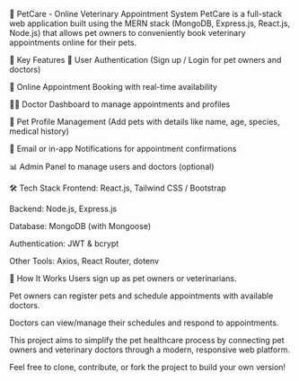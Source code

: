 🐾 PetCare - Online Veterinary Appointment System
PetCare is a full-stack web application built using the MERN stack (MongoDB, Express.js, React.js, Node.js) that allows pet owners to conveniently book veterinary appointments online for their pets.

🌟 Key Features
🔐 User Authentication (Sign up / Login for pet owners and doctors)

📅 Online Appointment Booking with real-time availability

👨‍⚕️ Doctor Dashboard to manage appointments and profiles

🐶 Pet Profile Management (Add pets with details like name, age, species, medical history)

🔔 Email or in-app Notifications for appointment confirmations

📊 Admin Panel to manage users and doctors (optional)

🛠️ Tech Stack
Frontend: React.js, Tailwind CSS / Bootstrap

Backend: Node.js, Express.js

Database: MongoDB (with Mongoose)

Authentication: JWT & bcrypt

Other Tools: Axios, React Router, dotenv

🚀 How It Works
Users sign up as pet owners or veterinarians.

Pet owners can register pets and schedule appointments with available doctors.

Doctors can view/manage their schedules and respond to appointments.

This project aims to simplify the pet healthcare process by connecting pet owners and veterinary doctors through a modern, responsive web platform.

Feel free to clone, contribute, or fork the project to build your own version!
